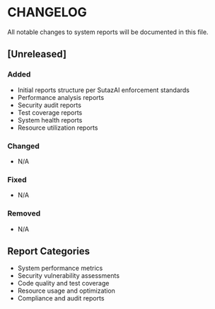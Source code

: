 # CHANGELOG

All notable changes to system reports will be documented in this file.

## [Unreleased]

### Added
- Initial reports structure per SutazAI enforcement standards
- Performance analysis reports
- Security audit reports
- Test coverage reports
- System health reports
- Resource utilization reports

### Changed
- N/A

### Fixed
- N/A

### Removed
- N/A

## Report Categories
- System performance metrics
- Security vulnerability assessments
- Code quality and test coverage
- Resource usage and optimization
- Compliance and audit reports

